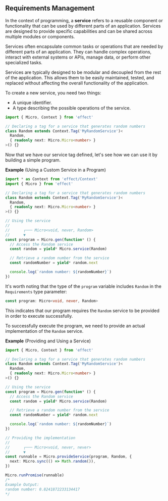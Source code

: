 ## Requirements Management

In the context of programming, a **service** refers to a reusable component or functionality that can be used by different parts of an application.
Services are designed to provide specific capabilities and can be shared across multiple modules or components.

Services often encapsulate common tasks or operations that are needed by different parts of an application.
They can handle complex operations, interact with external systems or APIs, manage data, or perform other specialized tasks.

Services are typically designed to be modular and decoupled from the rest of the application.
This allows them to be easily maintained, tested, and replaced without affecting the overall functionality of the application.

To create a new service, you need two things:

- A unique identifier.
- A type describing the possible operations of the service.

```ts twoslash
import { Micro, Context } from 'effect'

// Declaring a tag for a service that generates random numbers
class Random extends Context.Tag('MyRandomService')<
  Random,
  { readonly next: Micro.Micro<number> }
>() {}
```

Now that we have our service tag defined, let's see how we can use it by building a simple program.

**Example** (Using a Custom Service in a Program)

```ts twoslash
import * as Context from 'effect/Context'
import { Micro } from 'effect'

// Declaring a tag for a service that generates random numbers
class Random extends Context.Tag('MyRandomService')<
  Random,
  { readonly next: Micro.Micro<number> }
>() {}

// Using the service
//
//      ┌─── Micro<void, never, Random>
//      ▼
const program = Micro.gen(function* () {
  // Access the Random service
  const random = yield* Micro.service(Random)

  // Retrieve a random number from the service
  const randomNumber = yield* random.next

  console.log(`random number: ${randomNumber}`)
})
```

It's worth noting that the type of the `program` variable includes `Random` in the `Requirements` type parameter:

```ts "Random" showLineNumbers=false
const program: Micro<void, never, Random>
```

This indicates that our program requires the `Random` service to be provided in order to execute successfully.

To successfully execute the program, we need to provide an actual implementation of the `Random` service.

**Example** (Providing and Using a Service)

```ts twoslash
import { Micro, Context } from 'effect'

// Declaring a tag for a service that generates random numbers
class Random extends Context.Tag('MyRandomService')<
  Random,
  { readonly next: Micro.Micro<number> }
>() {}

// Using the service
const program = Micro.gen(function* () {
  // Access the Random service
  const random = yield* Micro.service(Random)

  // Retrieve a random number from the service
  const randomNumber = yield* random.next

  console.log(`random number: ${randomNumber}`)
})

// Providing the implementation
//
//      ┌─── Micro<void, never, never>
//      ▼
const runnable = Micro.provideService(program, Random, {
  next: Micro.sync(() => Math.random()),
})

Micro.runPromise(runnable)
/*
Example Output:
random number: 0.8241872233134417
*/
```
